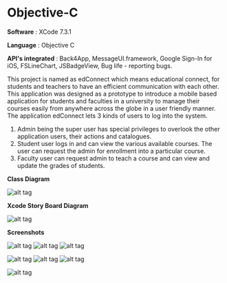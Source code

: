 # Objective-C

**Software** : XCode 7.3.1

**Language** : Objective C

**API's integrated** : Back4App, MessageUI.framework, Google Sign-In for iOS, FSLineChart, JSBadgeView, Bug life - reporting bugs.

This project is named as edConnect which means educational connect, for students and teachers to have an efficient communication with each other. This application was designed as a prototype to introduce a mobile based application for students and faculties in a university to manage their courses easily from anywhere across the globe in a user friendly manner.
The application edConnect lets 3 kinds of users to log into the system. 

1. Admin being the super user has special privileges to overlook the other application users, their actions and catalogues.
2. Student user logs in and can view the various available courses. The user can request the admin for enrollment into a particular course.
3. Faculty user can request admin to teach a course and can view and update the grades of students.

**Class Diagram**

![alt tag](https://cloud.githubusercontent.com/assets/18182515/21335375/51dd2724-c62c-11e6-8682-d5ba73ce44d0.jpg)

**Xcode Story Board Diagram**

![alt tag](https://cloud.githubusercontent.com/assets/18182515/21335423/c061418a-c62c-11e6-9c9c-b371f41b3b41.png)

**Screenshots**

![alt tag](https://cloud.githubusercontent.com/assets/18182515/21336334/91e9e8ba-c632-11e6-977d-34426c6c337f.png)
![alt tag](https://cloud.githubusercontent.com/assets/18182515/21336414/20df740e-c633-11e6-94fa-326683dc79d0.png)
![alt tag](https://cloud.githubusercontent.com/assets/18182515/21336416/23ccd7ba-c633-11e6-89ef-ef14cd3381f4.png)

![alt tag](https://cloud.githubusercontent.com/assets/18182515/21336418/24eea998-c633-11e6-8de7-28381bd051e1.png)
![alt tag](https://cloud.githubusercontent.com/assets/18182515/21336420/25ea604e-c633-11e6-8285-f0cea33745aa.png)
![alt tag](https://cloud.githubusercontent.com/assets/18182515/21336421/277469be-c633-11e6-9a4a-fef555eee0b3.png)

![alt tag](https://cloud.githubusercontent.com/assets/18182515/21336422/2862ef26-c633-11e6-8cd7-717ed5bd2823.png)
